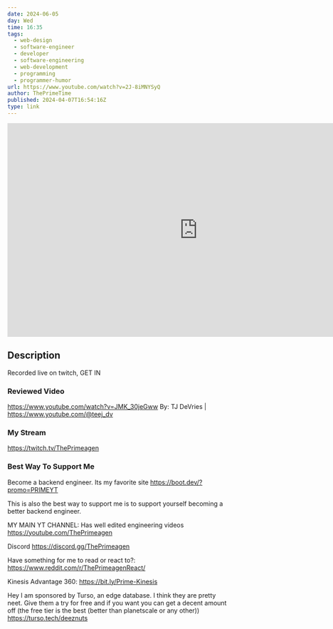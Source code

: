 ```yaml
---
date: 2024-06-05
day: Wed
time: 16:35
tags:
  - web-design
  - software-engineer
  - developer
  - software-engineering
  - web-development
  - programming
  - programmer-humor
url: https://www.youtube.com/watch?v=2J-8iMNYSyQ
author: ThePrimeTime
published: 2024-04-07T16:54:16Z
type: link
---
```



<iframe width="854" height="480" src="https://www.youtube.com/embed/2J-8iMNYSyQ" frameborder="0" allowfullscreen></iframe>

## Description
Recorded live on twitch, GET IN 

### Reviewed Video
https://www.youtube.com/watch?v=JMK_30jeGww
By: TJ DeVries | https://www.youtube.com/@teej_dv

### My Stream
https://twitch.tv/ThePrimeagen

### Best Way To Support Me
Become a backend engineer.  Its my favorite site
https://boot.dev/?promo=PRIMEYT

This is also the best way to support me is to support yourself becoming a better backend engineer.  

MY MAIN YT CHANNEL: Has well edited engineering videos
https://youtube.com/ThePrimeagen

Discord
https://discord.gg/ThePrimeagen


Have something for me to read or react to?: https://www.reddit.com/r/ThePrimeagenReact/

Kinesis Advantage 360: https://bit.ly/Prime-Kinesis

Hey I am sponsored by Turso, an edge database.  I think they are pretty neet.  Give them a try for free and if you want you can get a decent amount off (the free tier is the best (better than planetscale or any other))
https://turso.tech/deeznuts